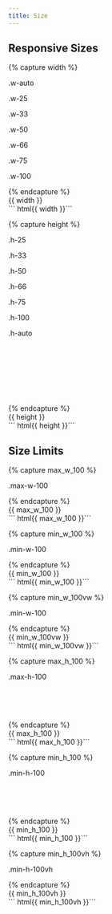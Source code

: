```yaml
---
title: Size
---
```


## Responsive Sizes

{% capture width %}
<div class="bc-dark">
  <p class="w-auto px-small d-inline-block va-top bc-primary c-light">.w-auto</p>
  <p class="w-25 px-small bc-danger c-light">.w-25</p>
  <p class="w-33 px-small bc-primary c-light">.w-33</p>
  <p class="w-50 px-small bc-danger c-light">.w-50</p>
  <p class="w-66 px-small bc-primary c-light">.w-66</p>
  <p class="w-75 px-small bc-danger c-light">.w-75</p>
  <p class="w-100 px-small bc-primary c-light">.w-100</p>
</div>
{% endcapture %}
<div class="example">
  {{ width }}
</div>
``` html{{ width }}```

{% capture height %}
<div class="d-flex bc-dark" style="height: 21rem">
  <p class="h-25 px-tiny bc-primary c-light">.h-25</p>
  <p class="h-33 px-tiny bc-danger c-light">.h-33</p>
  <p class="h-50 px-tiny bc-primary c-light">.h-50</p>
  <p class="h-66 px-tiny bc-danger c-light">.h-66</p>
  <p class="h-75 px-tiny bc-primary c-light">.h-75</p>
  <p class="h-100 px-tiny bc-danger c-light">.h-100</p>
  <p class="h-auto px-tiny bc-primary c-light">.h-auto</p>
</div>
{% endcapture %}
<div class="example">
  {{ height }}
</div>
``` html{{ height }}```



## Size Limits

{% capture max_w_100 %}
<div class="bc-dark">
  <p style="width: 200%" class="max-w-100 px-small bc-primary c-light">.max-w-100</p>
</div>
{% endcapture %}
<div class="example">
  {{ max_w_100 }}
</div>
``` html{{ max_w_100 }}```

{% capture min_w_100 %}
<div class="bc-dark">
  <p style="width: 20%" class="min-w-100 px-small bc-primary c-light">.min-w-100</p>
</div>
{% endcapture %}
<div class="example">
  {{ min_w_100 }}
</div>
``` html{{ min_w_100 }}```

{% capture min_w_100vw %}
<div class="bc-dark">
  <p style="width: 20%" class="min-w-100vw px-small bc-primary c-light">.min-w-100</p>
</div>
{% endcapture %}
<div class="example">
  {{ min_w_100vw }}
</div>
``` html{{ min_w_100vw }}```


{% capture max_h_100 %}
<div class="bc-dark" style="height: 6rem">
  <p style="height: 200%" class="max-h-100 px-small bc-primary c-light">.max-h-100</p>
</div>
{% endcapture %}
<div class="example">
  {{ max_h_100 }}
</div>
``` html{{ max_h_100 }}```


{% capture min_h_100 %}
<div class="bc-dark" style="height: 6rem">
  <p class="min-h-100 px-small bc-primary c-light">.min-h-100</p>
</div>
{% endcapture %}
<div class="example">
  {{ min_h_100 }}
</div>
``` html{{ min_h_100 }}```

{% capture min_h_100vh %}
<div class="bc-dark">
  <p class="min-h-100vh px-small bc-primary c-light">.min-h-100vh</p>
</div>
{% endcapture %}
<div class="example">
  {{ min_h_100vh }}
</div>
``` html{{ min_h_100vh }}```

